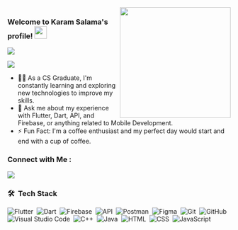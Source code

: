 <img width="250" align="right" src="https://c.tenor.com/_DOBjnGspYAAAAAM/code-coding.gif">
<h3 align="left">
  Welcome to Karam Salama's profile!
  <img src="https://media.giphy.com/media/hvRJCLFzcasrR4ia7z/giphy.gif" width="28">
</h3>

<!-- Typing SVG by DenverCoder1 - https://github.com/DenverCoder1/readme-typing-svg -->
<p align="left">
  <a href=""><img src="https://readme-typing-svg.herokuapp.com?font=Fira+Code&pause=1000&width=435&lines=Software++Engineer+%3A)"></a>
</p>

<p align="left">
  <a href=""><img src="https://readme-typing-svg.herokuapp.com?font=Fira+Code&pause=1000&width=435&lines=Flutter+and+BackEnd+Developer"></a>
</p>

- 👨‍💻 As a CS Graduate, I'm constantly learning and exploring new technologies to improve my skills.
- 💬 Ask me about my experience with Flutter, Dart, API, and Firebase, or anything related to Mobile Development.
- ⚡ Fun Fact: I'm a coffee enthusiast and my perfect day would start and end with a cup of coffee.

### Connect with Me :

<a href="https://linkedin.com/in/karam-salama" target="_blank"><img src="https://img.shields.io/badge/-Karam%20Salama-0077B5?style=for-the-badge&logo=Linkedin&logoColor=white"/></a>

### 🛠 &nbsp;Tech Stack
![Flutter](https://img.shields.io/badge/-Flutter-05122A?style=flat&logo=flutter)&nbsp;
![Dart](https://img.shields.io/badge/-Dart-05122A?style=flat&logo=dart)&nbsp;
![Firebase](https://img.shields.io/badge/-Firebase-05122A?style=flat&logo=firebase)&nbsp;
![API](https://img.shields.io/badge/-API-05122A?style=flat&logo=api)&nbsp;
![Postman](https://img.shields.io/badge/-Postman-05122A?style=flat&logo=postman)&nbsp;
![Figma](https://img.shields.io/badge/-Figma-05122A?style=flat&logo=figma)&nbsp;
![Git](https://img.shields.io/badge/-Git-05122A?style=flat&logo=git)&nbsp;
![GitHub](https://img.shields.io/badge/-GitHub-05122A?style=flat&logo=github)&nbsp;
![Visual Studio Code](https://img.shields.io/badge/-Visual%20Studio%20Code-05122A?style=flat&logo=visual-studio-code&logoColor=007ACC)&nbsp;
![C++](https://img.shields.io/badge/-C++-05122A?style=flat&logo=c%2B%2B&logoColor=00599C)&nbsp;
![Java](https://img.shields.io/badge/-Java-05122A?style=flat&logo=java&logoColor=007396)&nbsp;
![HTML](https://img.shields.io/badge/-HTML-05122A?style=flat&logo=HTML5)&nbsp;
![CSS](https://img.shields.io/badge/-CSS-05122A?style=flat&logo=CSS3&logoColor=1572B6)&nbsp;
![JavaScript](https://img.shields.io/badge/-JavaScript-05122A?style=flat&logo=javascript)&nbsp;

